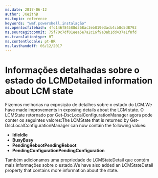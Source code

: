 ```yaml
---
ms.date: 2017-06-12
author: JKeithB
ms.topic: reference
keywords: "wmf,powershell,instalação"
ms.openlocfilehash: 4fc146f84588d368ac3eb819e3acb4cb8c5d8793
ms.sourcegitcommit: 75f70c7df01eea5e7a2c16f9a3ab1dd437a1f8fd
ms.translationtype: HT
ms.contentlocale: pt-BR
ms.lasthandoff: 06/12/2017
---
```

# <a name="detailed-information-about-lcm-state"></a><span data-ttu-id="eae21-102">Informações detalhadas sobre o estado do LCM</span><span class="sxs-lookup"><span data-stu-id="eae21-102">Detailed information about LCM state</span></span>

<span data-ttu-id="eae21-103">Fizemos melhorias na exposição de detalhes sobre o estado do LCM.</span><span class="sxs-lookup"><span data-stu-id="eae21-103">We have made improvements in exposing details about the LCM state.</span></span> <span data-ttu-id="eae21-104">O LCMState retornado por Get-DscLocalConfigurationManager agora pode conter os seguintes valores:</span><span class="sxs-lookup"><span data-stu-id="eae21-104">The LCMState that is returned by Get-DscLocalConfigurationManager can now contain the following values:</span></span>

* <span data-ttu-id="eae21-105">**Idle**</span><span class="sxs-lookup"><span data-stu-id="eae21-105">**Idle**</span></span>
* <span data-ttu-id="eae21-106">**Busy**</span><span class="sxs-lookup"><span data-stu-id="eae21-106">**Busy**</span></span>
* <span data-ttu-id="eae21-107">**PendingReboot**</span><span class="sxs-lookup"><span data-stu-id="eae21-107">**PendingReboot**</span></span>
* <span data-ttu-id="eae21-108">**PendingConfiguration**</span><span class="sxs-lookup"><span data-stu-id="eae21-108">**PendingConfiguration**</span></span>

<span data-ttu-id="eae21-109">Também adicionamos uma propriedade de LCMStateDetail que contém mais informações sobre o estado.</span><span class="sxs-lookup"><span data-stu-id="eae21-109">We have also added an LCMStateDetail property that contains more information about the state.</span></span>

